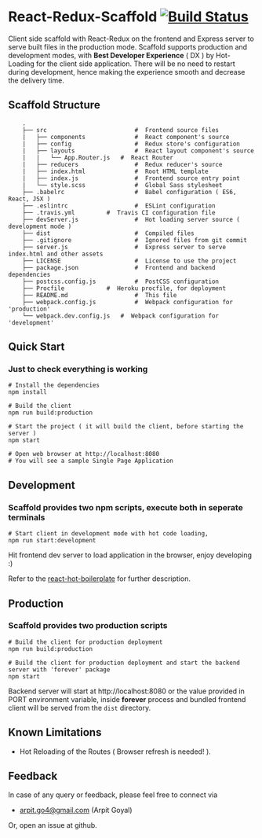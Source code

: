 
# React-Redux-Scaffold [![Build Status](https://travis-ci.org/arpitgo4/React-Redux-Scaffold.svg?branch=master)](https://travis-ci.org/arpitgo4/React-Redux-Scaffold)
Client side scaffold with React-Redux on the frontend and Express server to serve built files in the production mode. Scaffold supports production and development modes, with **Best Developer Experience** ( DX ) by Hot-Loading for the client side application. There will be no need to restart during development, hence making the experience smooth and decrease the delivery time.

## Scaffold Structure 

```
	.
	├── src                     	#  Frontend source files
	|   ├── components          	#  React component's source
	|   ├── config              	#  Redux store's configuration
	|   ├── layouts             	#  React layout component's source
	|   |   └── App.Router.js 	#  React Router    
	|   ├── reducers            	#  Redux reducer's source
	|   ├── index.html          	#  Root HTML template
	|   ├── index.js            	#  Frontend source entry point
	|   └── style.scss           	#  Global Sass stylesheet
	├── .babelrc                	#  Babel configuration ( ES6, React, JSX )
	├── .eslintrc               	#  ESLint configuration
	├── .travis.yml 		#  Travis CI configuration file
	├── devServer.js            	#  Hot loading server source ( development mode )
	├── dist                        #  Compiled files
	├── .gitignore                  #  Ignored files from git commit
	├── server.js                   #  Express server to serve index.html and other assets
	├── LICENSE                     #  License to use the project
	├── package.json                #  Frontend and backend dependencies
	├── postcss.config.js 			#  PostCSS configuration
	├── Procfile			#  Heroku procfile, for deployment
	├── README.md                   #  This file
	├── webpack.config.js           #  Webpack configuration for 'production' 
	└── webpack.dev.config.js 	#  Webpack configuration for 'development' 
```

## Quick Start
### Just to check everything is working
```
# Install the dependencies
npm install

# Build the client 
npm run build:production

# Start the project ( it will build the client, before starting the server )
npm start

# Open web browser at http://localhost:8080
# You will see a sample Single Page Application
```

## Development
### Scaffold provides two npm scripts, execute both in seperate terminals
```	
# Start client in development mode with hot code loading,
npm run start:development
```

Hit frontend dev server to load application in the browser, enjoy developing :)

Refer to the [react-hot-boilerplate](https://github.com/gaearon/react-hot-boilerplate) for further description.
## Production
### Scaffold provides two production scripts
```
# Build the client for production deployment
npm run build:production

# Build the client for production deployment and start the backend server with 'forever' package
npm start 
```
Backend server will start at http://localhost:8080 or the value provided in PORT environment variable, inside **forever** process and bundled frontend client will be served from the `dist` directory.

## Known Limitations
* Hot Reloading of the Routes ( Browser refresh is needed! ).

## Feedback
In case of any query or feedback, please feel free to connect via
* arpit.go4@gmail.com (Arpit Goyal)

Or, open an issue at github.
